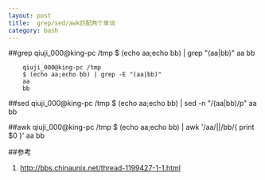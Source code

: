 ```yaml
---
layout: post
title:  grep/sed/awk匹配两个单词
category: bash
---
```

         
##grep
		qiuji_000@king-pc /tmp
		$ (echo aa;echo bb) | grep "\(aa\|bb\)"
		aa
		bb
		
		qiuji_000@king-pc /tmp
		$ (echo aa;echo bb) | grep -E "(aa|bb)"                                         
		aa
		bb

##sed
		qiuji_000@king-pc /tmp
		$ (echo aa;echo bb) | sed -n "/\(aa\|bb\)/p"
		aa
		bb

##awk
		qiuji_000@king-pc /tmp
		$ (echo aa;echo bb) | awk '/aa/||/bb/{ print $0 }'
		aa
		bb


##参考
1. <http://bbs.chinaunix.net/thread-1199427-1-1.html>
